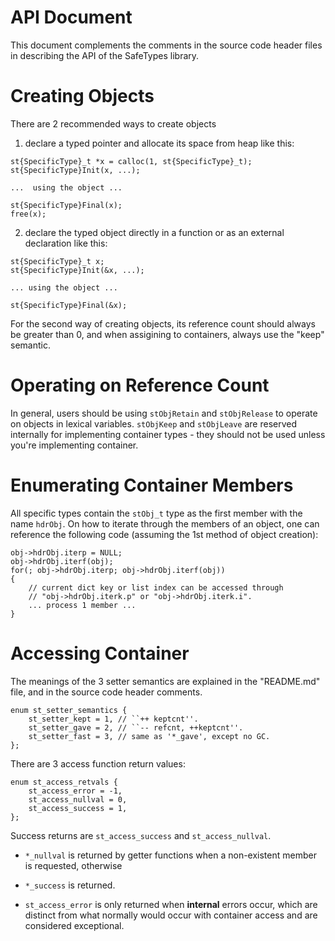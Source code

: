 API Document
============

This document complements the comments in the source code header files in
describing the API of the SafeTypes library.

Creating Objects
================

There are 2 recommended ways to create objects

1. declare a typed pointer and allocate its space from heap like this:

```
st{SpecificType}_t *x = calloc(1, st{SpecificType}_t);
st{SpecificType}Init(x, ...);

...  using the object ...

st{SpecificType}Final(x);
free(x);
```

2. declare the typed object directly in a function or as
   an external declaration like this:

```
st{SpecificType}_t x;
st{SpecificType}Init(&x, ...);

... using the object ...

st{SpecificType}Final(&x);
```

For the second way of creating objects, its reference count should
always be greater than 0, and when assigining to containers, always
use the "keep" semantic.

Operating on Reference Count
============================

In general, users should be using `stObjRetain` and `stObjRelease` to
operate on objects in lexical variables. `stObjKeep` and `stObjLeave` are
reserved internally for implementing container types - they should not be
used unless you're implementing container.

Enumerating Container Members
=============================

All specific types contain the `stObj_t` type as the first member with
the name `hdrObj`. On how to iterate through the members of an object, 
one can reference the following code (assuming the 1st method of 
object creation):

```
obj->hdrObj.iterp = NULL;
obj->hdrObj.iterf(obj);
for(; obj->hdrObj.iterp; obj->hdrObj.iterf(obj))
{
    // current dict key or list index can be accessed through
    // "obj->hdrObj.iterk.p" or "obj->hdrObj.iterk.i".
    ... process 1 member ...
}
```

Accessing Container
===================

The meanings of the 3 setter semantics are explained in the "README.md" file,
and in the source code header comments.

```
enum st_setter_semantics {
    st_setter_kept = 1, // ``++ keptcnt''.
    st_setter_gave = 2, // ``-- refcnt, ++keptcnt''.
    st_setter_fast = 3, // same as '*_gave', except no GC.
};
```

There are 3 access function return values:

```
enum st_access_retvals {
    st_access_error = -1,
    st_access_nullval = 0,
    st_access_success = 1,
};
```

Success returns are `st_access_success` and `st_access_nullval`.

- `*_nullval` is returned by getter functions when a non-existent
  member is requested, otherwise
  
- `*_success` is returned.

- `st_access_error` is only returned when **internal** errors occur, 
  which are distinct from what normally would occur with container
  access and are considered exceptional.
